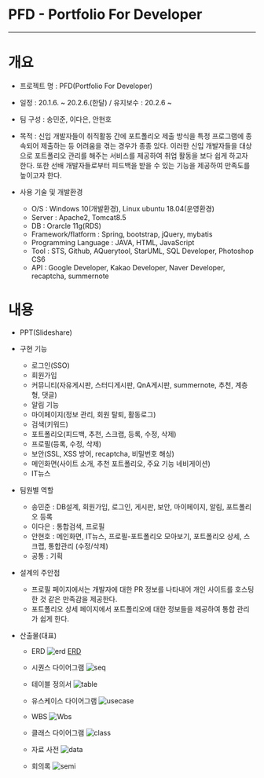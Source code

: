 # PFD - Portfolio For Developer
-----


# 개요
* 프로젝트 명 : PFD(Portfolio For Developer)

* 일정 : 20.1.6. ~ 20.2.6.(한달) / 유지보수 : 20.2.6 ~

* 팀 구성 : 송민준, 이다은, 안현호

* 목적 : 신입 개발자들이 취직활동 간에 포트폴리오 제출 방식을 특정 프로그램에 종속되어 제출하는 등
           어려움을 겪는 경우가 종종 있다. 이러한 신입 개발자들을 대상으로 포트폴리오 관리를 해주는
           서비스를 제공하여 취업 활동을 보다 쉽게 하고자 한다. 또한 선배 개발자들로부터 피드백을 받을
           수 있는 기능을 제공하여 만족도를 높이고자 한다.
           
* 사용 기술 및 개발환경
   - O/S : Windows 10(개발환경), Linux ubuntu 18.04(운영환경)
   - Server : Apache2, Tomcat8.5
   - DB : Orarcle 11g(RDS)
   - Framework/flatform : Spring, bootstrap, jQuery, mybatis
   - Programming Language : JAVA, HTML, JavaScript
   - Tool : STS, Github, AQuerytool, StarUML, SQL Developer, Photoshop CS6
   - API : Google Developer, Kakao Developer, Naver Developer, recaptcha, summernote
   
# 내용
* PPT(Slideshare)

* 구현 기능
   - 로그인(SSO)
   - 회원가입
   - 커뮤니티(자유게시판, 스터디게시판, QnA게시판, summernote, 추천, 계층형, 댓글)
   - 알림 기능
   - 마이페이지(정보 관리, 회원 탈퇴, 활동로그)
   - 검색(키워드)
   - 포트폴리오(피드백, 추천, 스크랩, 등록, 수정, 삭제)
   - 프로필(등록, 수정, 삭제)
   - 보안(SSL, XSS 방어, recaptcha, 비밀번호 해싱)
   - 메인화면(사이트 소개, 추천 포트폴리오, 주요 기능 네비게이션)
   - IT뉴스
   
* 팀원별 역할
   - 송민준 : DB설계, 회원가입, 로그인, 게시판, 보안, 마이페이지, 알림, 포트폴리오 등록
   - 이다은 : 통합검색, 프로필
   - 안현호 : 메인화면, IT뉴스, 프로필-포트폴리오 모아보기, 포트폴리오 상세, 스크랩, 통합관리 (수정/삭제)
   - 공통 : 기획
   
* 설계의 주안점
   - 프로필 페이지에서는 개발자에 대한 PR 정보를 나타내어 개인 사이트를 호스팅한 것 같은 만족감을 제공한다.
   - 포트폴리오 상세 페이지에서 포트폴리오에 대한 정보들을 제공하여 통합 관리가 쉽게 한다. 
      
* 산출물(대표)
   - ERD
     <img alt="erd" src="https://github.com/dkaskgkdua/portfordev/tree/master/src/main/webapp/resources/Image/result/erd.png">
     [ERD](./src/main/webapp/resources/Image/result/erd.png)
   - 시퀀스 다이어그램
     <img alt="seq" src="https://github.com/dkaskgkdua/portfordev/tree/master/src/main/webapp/resources/Image/result/seq.png">
     
   - 테이블 정의서
     <img alt="table" src="https://github.com/dkaskgkdua/portfordev/tree/master/src/main/webapp/resources/Image/result/db defi.png">
     
   - 유스케이스 다이어그램
     <img alt="usecase" src="https://github.com/dkaskgkdua/portfordev/tree/master/src/main/webapp/resources/Image/result/usecase.png">
     
   - WBS
     <img alt="Wbs" src="https://github.com/dkaskgkdua/portfordev/tree/master/src/main/webapp/resources/Image/result/wbs.png">
     
   - 클래스 다이어그램
     <img alt="class" src="https://github.com/dkaskgkdua/portfordev/tree/master/src/main/webapp/resources/Image/result/class dia.png">
     
   - 자료 사전
     <img alt="data" src="https://github.com/dkaskgkdua/portfordev/tree/master/src/main/webapp/resources/Image/result/data dic.png">
     
   - 회의록
     <img alt="semi" src="https://github.com/dkaskgkdua/portfordev/tree/master/src/main/webapp/resources/Image/result/semi.png">
